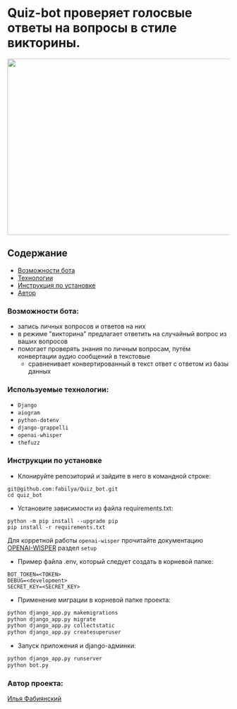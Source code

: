 # Quiz-bot проверяет голосвые ответы на вопросы в стиле викторины.
<img alt="" height="400" src="https://github.com/fabilya/Quiz_bot/assets/105780672/d0f6f1d1-9071-482f-8166-a305c5c0e02b" width="700"/>

## Содержание
- [Возможности бота](#возможности-бота)
- [Технологии](#используемые-технологии)
- [Инструкция по установке](#инструкции-по-установке)
- [Автор](#автор-проекта)

### Возможности бота:
- запись личных вопросов и ответов на них
- в режиме "викторина" предлагает ответить на случайный вопрос из ваших вопросов
- помогает проверять знания по личным вопросам, путём конвертации аудио сообщений в текстовые
  - сравненивает конвертированный в текст ответ с ответом из базы данных

### Используемые технологии:

- `Django`
- `aiogram`
- `python-dotenv`
- `django-grappelli`
- `openai-whisper`
- `thefuzz`

### Инструкции по установке

* Клонируйте репозиторий и зайдите в него в командной строке:

```GitBash
git@github.com:fabilya/Quiz_bot.git
cd quiz_bot
```


* Установите зависимости из файла requirements.txt:

```
python -m pip install --upgrade pip
pip install -r requirements.txt
```

Для корретной работы `openai-wisper` прочитайте документацию [OPENAI-WISPER](https://github.com/openai/whisper) раздел `setup`


* Пример файла .env, который следует создать в корневой папке:
```dotenv
BOT_TOKEN=<TOKEN>
DEBUG=<development>
SECRET_KEY=<SECRET_KEY>
```

* Применение миграции в корневой папке проекта:

```Bash
python django_app.py makemigrations
python django_app.py migrate
python django_app.py collectstatic
python django_app.py createsuperuser
```

* Запуск приложения и django-админки:
```Bash
python django_app.py runserver
python bot.py
```

### Автор проекта:
[Илья Фабиянский](https://github.com/fabilya)


